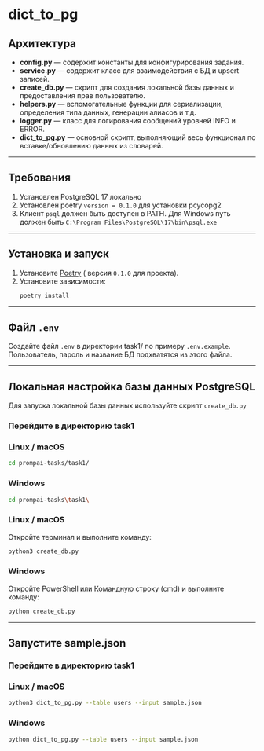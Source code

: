 # dict_to_pg

## Архитектура

- **config.py** — содержит константы для конфигурирования задания.
- **service.py** — содержит класс для взаимодействия с БД и upsert записей.
- **create_db.py** — скрипт для создания локальной базы данных и предоставления прав пользователю.
- **helpers.py** — вспомогательные функции для сериализации, определения типа данных, генерации алиасов и т.д.
- **logger.py** — класс для логирования сообщений уровней INFO и ERROR.
- **dict_to_pg.py** — основной скрипт, выполняющий весь функционал по вставке/обновлению данных из словарей.

---

## Требования

1. Установлен PostgreSQL 17 локально
2. Установлен poetry `version = 0.1.0` для установки pcycopg2
3. Клиент `psql` должен быть доступен в PATH. Для Windows путь должен быть `C:\Program Files\PostgreSQL\17\bin\psql.exe`

---

## Установка и запуск

1. Установите [Poetry](https://python-poetry.org/) ( версия `0.1.0` для проекта).
2. Установите зависимости:
    ```bash
    poetry install
    ```
---

## Файл `.env` 

Создайте файл `.env` в директории task1/ по примеру `.env.example`. Пользователь, пароль и название БД подхватятся из этого файла.

---
## Локальная настройка базы данных PostgreSQL

Для запуска локальной базы данных используйте скрипт `create_db.py`


### Перейдите в директорию task1

### Linux / macOS
```bash
cd prompai-tasks/task1/
```

### Windows
```bash
cd prompai-tasks\task1\
```

### Linux / macOS

Откройте терминал и выполните команду:

```bash
python3 create_db.py
```

### Windows

Откройте PowerShell или Командную строку (cmd) и выполните команду:

```bash
python create_db.py
```

---
## Запустите sample.json


### Перейдите в директорию task1

### Linux / macOS
```bash
python3 dict_to_pg.py --table users --input sample.json
```

### Windows
```bash
python dict_to_pg.py --table users --input sample.json
```